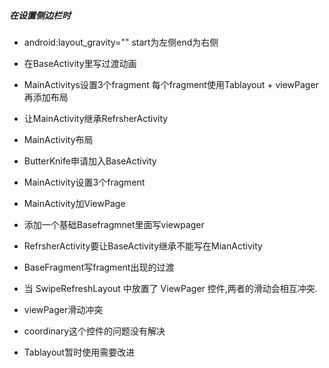 ##### 在设置侧边栏时
- android:layout_gravity=""  start为左侧end为右侧

- 在BaseActivity里写过渡动画

- MainActivitys设置3个fragment 每个fragment使用Tablayout + viewPager再添加布局

- 让MainActivity继承RefrsherActivity
- MainActivity布局
- ButterKnife申请加入BaseActivity
- MainActivity设置3个fragment
- MainActivity加ViewPage
- 添加一个基础Basefragmnet里面写viewpager

- RefrsherActivity要让BaseActivity继承不能写在MianActivity
- BaseFragment写fragment出现的过渡
- 当 SwipeRefreshLayout 中放置了 ViewPager 控件,两者的滑动会相互冲突.
- viewPager滑动冲突
- coordinary这个控件的问题没有解决
- Tablayout暂时使用需要改进


